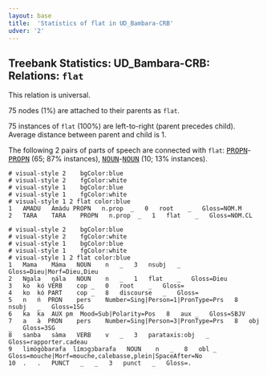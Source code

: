 ```yaml
---
layout: base
title:  'Statistics of flat in UD_Bambara-CRB'
udver: '2'
---
```


## Treebank Statistics: UD_Bambara-CRB: Relations: `flat`

This relation is universal.

75 nodes (1%) are attached to their parents as `flat`.

75 instances of `flat` (100%) are left-to-right (parent precedes child).
Average distance between parent and child is 1.

The following 2 pairs of parts of speech are connected with `flat`: <tt><a href="bm_crb-pos-PROPN.html">PROPN</a></tt>-<tt><a href="bm_crb-pos-PROPN.html">PROPN</a></tt> (65; 87% instances), <tt><a href="bm_crb-pos-NOUN.html">NOUN</a></tt>-<tt><a href="bm_crb-pos-NOUN.html">NOUN</a></tt> (10; 13% instances).


~~~ conllu
# visual-style 2	bgColor:blue
# visual-style 2	fgColor:white
# visual-style 1	bgColor:blue
# visual-style 1	fgColor:white
# visual-style 1 2 flat	color:blue
1	AMADU	Ámàdu	PROPN	n.prop	_	0	root	_	Gloss=NOM.M
2	TARA	TARA	PROPN	n.prop	_	1	flat	_	Gloss=NOM.CL

~~~


~~~ conllu
# visual-style 2	bgColor:blue
# visual-style 2	fgColor:white
# visual-style 1	bgColor:blue
# visual-style 1	fgColor:white
# visual-style 1 2 flat	color:blue
1	Mama	Máma	NOUN	n	_	3	nsubj	_	Gloss=Dieu|Morf=Dieu,Dieu
2	Ngala	ŋála	NOUN	n	_	1	flat	_	Gloss=Dieu
3	ko	kó	VERB	cop	_	0	root	_	Gloss=
4	ko	kó	PART	cop	_	8	discourse	_	Gloss=
5	n	ń	PRON	pers	Number=Sing|Person=1|PronType=Prs	8	nsubj	_	Gloss=1SG
6	ka	ka	AUX	pm	Mood=Sub|Polarity=Pos	8	aux	_	Gloss=SBJV
7	a	à	PRON	pers	Number=Sing|Person=3|PronType=Prs	8	obj	_	Gloss=3SG
8	sanba	sàma	VERB	v	_	3	parataxis:obj	_	Gloss=rapporter.cadeau
9	limògòbarafa	límɔgɔbarafa	NOUN	n	_	8	obl	_	Gloss=mouche|Morf=mouche,calebasse,plein|SpaceAfter=No
10	.	.	PUNCT	_	_	3	punct	_	Gloss=.

~~~


